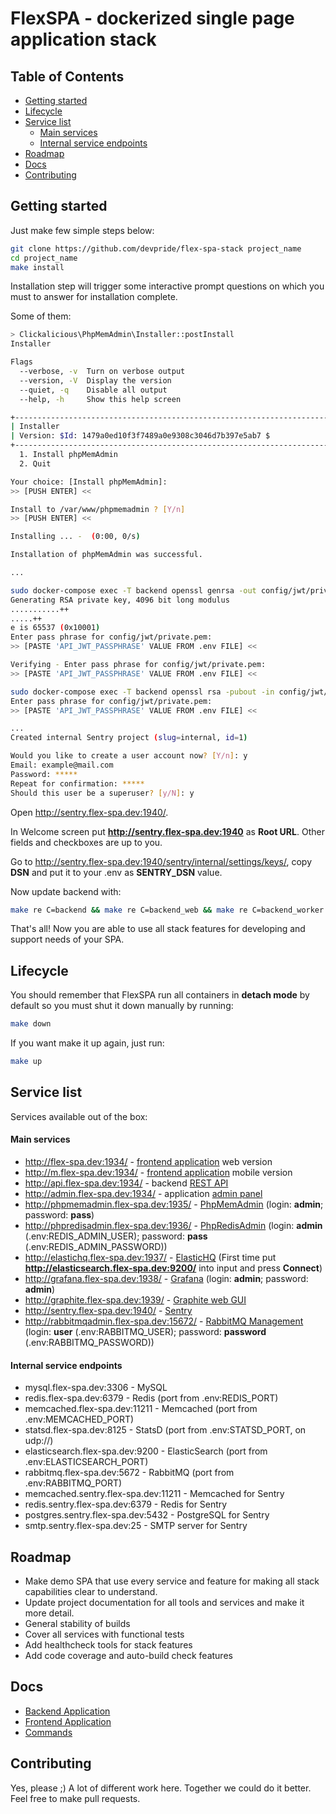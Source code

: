 # FlexSPA - dockerized single page application stack

## Table of Contents

- [Getting started](#getting-started)
- [Lifecycle](#lifecycle)
- [Service list](#service-list)
    - [Main services](#main-services)
    - [Internal service endpoints](#internal-service-enpoints)
- [Roadmap](#roadmap)
- [Docs](#docs)
- [Contributing](#contributing)

## Getting started

Just make few simple steps below:

```bash
git clone https://github.com/devpride/flex-spa-stack project_name
cd project_name
make install
```

Installation step will trigger some interactive prompt questions on which you must to answer for installation complete.

Some of them:

```bash
> Clickalicious\PhpMemAdmin\Installer::postInstall
Installer

Flags
  --verbose, -v  Turn on verbose output
  --version, -V  Display the version
  --quiet, -q    Disable all output
  --help, -h     Show this help screen

+----------------------------------------------------------------------+
| Installer                                                            |
| Version: $Id: 1479a0ed10f3f7489a0e9308c3046d7b397e5ab7 $             |
+----------------------------------------------------------------------+
  1. Install phpMemAdmin
  2. Quit 

Your choice: [Install phpMemAdmin]:
>> [PUSH ENTER] <<

Install to /var/www/phpmemadmin ? [Y/n]
>> [PUSH ENTER] <<

Installing ... -  (0:00, 0/s)                              

Installation of phpMemAdmin was successful.

...

sudo docker-compose exec -T backend openssl genrsa -out config/jwt/private.pem -aes256 4096
Generating RSA private key, 4096 bit long modulus
...........++
.....++
e is 65537 (0x10001)
Enter pass phrase for config/jwt/private.pem:
>> [PASTE 'API_JWT_PASSPHRASE' VALUE FROM .env FILE] <<

Verifying - Enter pass phrase for config/jwt/private.pem:
>> [PASTE 'API_JWT_PASSPHRASE' VALUE FROM .env FILE] <<

sudo docker-compose exec -T backend openssl rsa -pubout -in config/jwt/private.pem -out config/jwt/public.pem
Enter pass phrase for config/jwt/private.pem:
>> [PASTE 'API_JWT_PASSPHRASE' VALUE FROM .env FILE] <<

...
Created internal Sentry project (slug=internal, id=1)

Would you like to create a user account now? [Y/n]: y
Email: example@mail.com
Password: *****
Repeat for confirmation: ***** 
Should this user be a superuser? [y/N]: y
```

Open http://sentry.flex-spa.dev:1940/.

In Welcome screen put **http://sentry.flex-spa.dev:1940** as **Root URL**. Other fields and checkboxes are up to you.

Go to http://sentry.flex-spa.dev:1940/sentry/internal/settings/keys/, copy **DSN** and put it to your .env as **SENTRY_DSN** value.

Now update backend with:

```bash
make re C=backend && make re C=backend_web && make re C=backend_worker && make re C=backend_cron
```

That's all! Now you are able to use all stack features for developing and support needs of your SPA.

## Lifecycle

You should remember that FlexSPA run all containers in **detach mode** by default so you must shut it down manually by running:

```bash
make down
```

If you want make it up again, just run:

```bash
make up
```

## Service list
Services available out of the box:

#### Main services

- http://flex-spa.dev:1934/ - [frontend application](https://github.com/devpride/react-universally) web version
- http://m.flex-spa.dev:1934/ - [frontend application](https://github.com/devpride/react-universally) mobile version
- http://api.flex-spa.dev:1934/ - backend [REST API](https://github.com/devpride/flex-spa-backend)
- http://admin.flex-spa.dev:1934/ - application [admin panel](https://github.com/devpride/flex-spa-backend)
- http://phpmemadmin.flex-spa.dev:1935/ - [PhpMemAdmin](https://github.com/clickalicious/phpmemadmin)
(login: **admin**; password: **pass**)
- http://phpredisadmin.flex-spa.dev:1936/ - [PhpRedisAdmin](https://github.com/erikdubbelboer/phpRedisAdmin)
(login: **admin** (.env:REDIS_ADMIN_USER); password: **pass** (.env:REDIS_ADMIN_PASSWORD))
- http://elastichq.flex-spa.dev:1937/ - [ElasticHQ](https://github.com/ElasticHQ/elasticsearch-HQ)
(First time put **http://elasticsearch.flex-spa.dev:9200/** into input and press **Connect**)
- http://grafana.flex-spa.dev:1938/ - [Grafana](https://github.com/kamon-io/docker-grafana-graphite)
(login: **admin**; password: **admin**)
- http://graphite.flex-spa.dev:1939/ - [Graphite web GUI](https://github.com/kamon-io/docker-grafana-graphite)
- http://sentry.flex-spa.dev:1940/ - [Sentry](https://github.com/getsentry/docker-sentry)
- http://rabbitmqadmin.flex-spa.dev:15672/ - [RabbitMQ Management](https://www.rabbitmq.com/management.html)
(login: **user** (.env:RABBITMQ_USER); password: **password** (.env:RABBITMQ_PASSWORD))

#### Internal service endpoints

- mysql.flex-spa.dev:3306 - MySQL
- redis.flex-spa.dev:6379 - Redis (port from .env:REDIS_PORT)
- memcached.flex-spa.dev:11211 - Memcached (port from .env:MEMCACHED_PORT)
- statsd.flex-spa.dev:8125 - StatsD (port from .env:STATSD_PORT, on udp://)
- elasticsearch.flex-spa.dev:9200 - ElasticSearch (port from .env:ELASTICSEARCH_PORT)
- rabbitmq.flex-spa.dev:5672 - RabbitMQ (port from .env:RABBITMQ_PORT)
- memcached.sentry.flex-spa.dev:11211 - Memcached for Sentry
- redis.sentry.flex-spa.dev:6379 - Redis for Sentry
- postgres.sentry.flex-spa.dev:5432 - PostgreSQL for Sentry
- smtp.sentry.flex-spa.dev:25 - SMTP server for Sentry

## Roadmap

- Make demo SPA that use every service and feature for making all stack capabilities clear to understand.
- Update project documentation for all tools and services and make it more detail.
- General stability of builds
- Cover all services with functional tests
- Add healthcheck tools for stack features
- Add code coverage and auto-build check features

## Docs

- [Backend Application](https://github.com/devpride/flex-spa-backend/blob/master/README.md)
- [Frontend Application](https://github.com/devpride/react-universally/blob/master/README.md)
- [Commands](/docs/COMMANDS.md)

## Contributing

Yes, please ;) A lot of different work here. Together we could do it better. Feel free to make pull requests.
